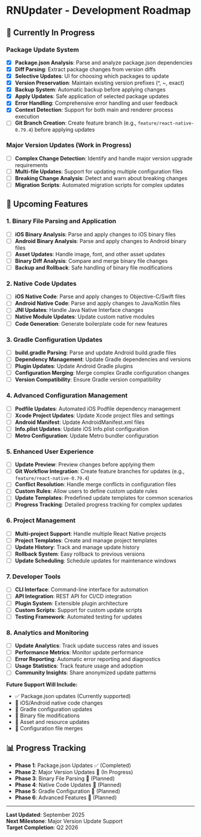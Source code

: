 # RNUpdater - Development Roadmap

## 🚧 Currently In Progress

### Package Update System

- [x] **Package.json Analysis**: Parse and analyze package.json dependencies
- [x] **Diff Parsing**: Extract package changes from version diffs
- [x] **Selective Updates**: UI for choosing which packages to update
- [x] **Version Preservation**: Maintain existing version prefixes (^, ~, exact)
- [x] **Backup System**: Automatic backup before applying changes
- [x] **Apply Updates**: Safe application of selected package updates
- [x] **Error Handling**: Comprehensive error handling and user feedback
- [x] **Context Detection**: Support for both main and renderer process execution
- [ ] **Git Branch Creation**: Create feature branch (e.g., `feature/react-native-0.79.4`) before applying updates

### Major Version Updates (Work in Progress)

- [ ] **Complex Change Detection**: Identify and handle major version upgrade requirements
- [ ] **Multi-file Updates**: Support for updating multiple configuration files
- [ ] **Breaking Change Analysis**: Detect and warn about breaking changes
- [ ] **Migration Scripts**: Automated migration scripts for complex updates

## 🔮 Upcoming Features

### 1. Binary File Parsing and Application

- [ ] **iOS Binary Analysis**: Parse and apply changes to iOS binary files
- [ ] **Android Binary Analysis**: Parse and apply changes to Android binary files
- [ ] **Asset Updates**: Handle image, font, and other asset updates
- [ ] **Binary Diff Analysis**: Compare and merge binary file changes
- [ ] **Backup and Rollback**: Safe handling of binary file modifications

### 2. Native Code Updates

- [ ] **iOS Native Code**: Parse and apply changes to Objective-C/Swift files
- [ ] **Android Native Code**: Parse and apply changes to Java/Kotlin files
- [ ] **JNI Updates**: Handle Java Native Interface changes
- [ ] **Native Module Updates**: Update custom native modules
- [ ] **Code Generation**: Generate boilerplate code for new features

### 3. Gradle Configuration Updates

- [ ] **build.gradle Parsing**: Parse and update Android build.gradle files
- [ ] **Dependency Management**: Update Gradle dependencies and versions
- [ ] **Plugin Updates**: Update Android Gradle plugins
- [ ] **Configuration Merging**: Merge complex Gradle configuration changes
- [ ] **Version Compatibility**: Ensure Gradle version compatibility

### 4. Advanced Configuration Management

- [ ] **Podfile Updates**: Automated iOS Podfile dependency management
- [ ] **Xcode Project Updates**: Update Xcode project files and settings
- [ ] **Android Manifest**: Update AndroidManifest.xml files
- [ ] **Info.plist Updates**: Update iOS Info.plist configuration
- [ ] **Metro Configuration**: Update Metro bundler configuration

### 5. Enhanced User Experience

- [ ] **Update Preview**: Preview changes before applying them
- [ ] **Git Workflow Integration**: Create feature branches for updates (e.g., `feature/react-native-0.79.4`)
- [ ] **Conflict Resolution**: Handle merge conflicts in configuration files
- [ ] **Custom Rules**: Allow users to define custom update rules
- [ ] **Update Templates**: Predefined update templates for common scenarios
- [ ] **Progress Tracking**: Detailed progress tracking for complex updates

### 6. Project Management

- [ ] **Multi-project Support**: Handle multiple React Native projects
- [ ] **Project Templates**: Create and manage project templates
- [ ] **Update History**: Track and manage update history
- [ ] **Rollback System**: Easy rollback to previous versions
- [ ] **Update Scheduling**: Schedule updates for maintenance windows

### 7. Developer Tools

- [ ] **CLI Interface**: Command-line interface for automation
- [ ] **API Integration**: REST API for CI/CD integration
- [ ] **Plugin System**: Extensible plugin architecture
- [ ] **Custom Scripts**: Support for custom update scripts
- [ ] **Testing Framework**: Automated testing for updates

### 8. Analytics and Monitoring

- [ ] **Update Analytics**: Track update success rates and issues
- [ ] **Performance Metrics**: Monitor update performance
- [ ] **Error Reporting**: Automatic error reporting and diagnostics
- [ ] **Usage Statistics**: Track feature usage and adoption
- [ ] **Community Insights**: Share anonymized update patterns

**Future Support Will Include:**

- ✅ Package.json updates (Currently supported)
- 🔄 iOS/Android native code changes
- 🔄 Gradle configuration updates
- 🔄 Binary file modifications
- 🔄 Asset and resource updates
- 🔄 Configuration file merges

## 📊 Progress Tracking

- **Phase 1**: Package.json Updates ✅ (Completed)
- **Phase 2**: Major Version Updates 🚧 (In Progress)
- **Phase 3**: Binary File Parsing 🔮 (Planned)
- **Phase 4**: Native Code Updates 🔮 (Planned)
- **Phase 5**: Gradle Configuration 🔮 (Planned)
- **Phase 6**: Advanced Features 🔮 (Planned)

---

**Last Updated**: September 2025  
**Next Milestone**: Major Version Update Support  
**Target Completion**: Q2 2026
